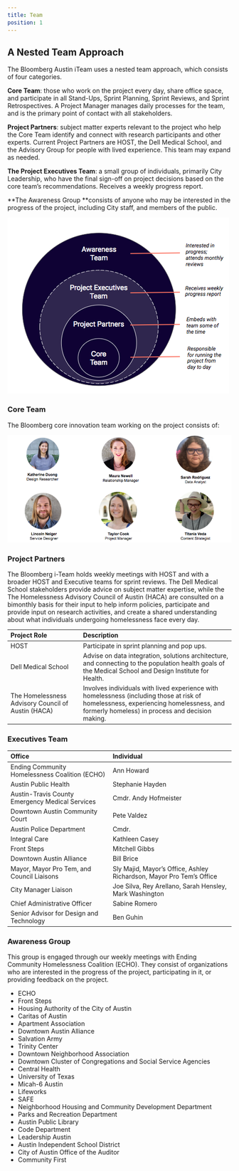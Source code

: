 ```yaml
---
title: Team
position: 1
---
```


## A Nested Team Approach
The Bloomberg Austin iTeam uses a nested team approach, which consists of four categories.

**Core Team**: those who work on the project every day, share office space, and participate in all Stand-Ups, Sprint Planning, Sprint Reviews, and Sprint Retrospectives. A Project Manager manages daily processes for the team, and is the primary point of contact with all stakeholders.

**Project Partners**: subject matter experts relevant to the project who help the Core Team identify and connect with research participants and other experts. Current Project Partners are HOST, the Dell Medical School, and the Advisory Group for people with lived experience. This team may expand as needed. 

**The Project Executives Team**: a small group of individuals, primarily City Leadership, who have the final sign-off on project decisions based on the core team’s recommendations. Receives a weekly progress report.

**The Awareness Group **consists of anyone who may be interested in the progress of the project, including City staff, and members of the public. 

![Nested Teams Graphic](/assets/img/projects/bloomberg-iteam/iteam-nested-teams.png)


### Core Team
The Bloomberg core innovation team working on the project consists of:


![iTeam Core Team Photos](/assets/img/projects/bloomberg-iteam/iteam-team-pics.png)

### Project Partners
The Bloomberg i-Team holds weekly meetings with HOST and with a broader HOST and Executive teams for sprint reviews. The Dell Medical School stakeholders provide advice on subject matter expertise, while the The Homelessness Advisory Council of Austin (HACA) are consulted on a bimonthly basis for their input to help inform policies, participate and provide input on research activities, and create a shared understanding about what individuals undergoing homelessness face every day.

Project Role	|Description|
:--	|:--	
HOST|Participate in sprint planning and pop ups.
Dell Medical School|Advise on data integration, solutions architecture, and connecting to the population health goals of the Medical School and Design Institute for Health.
The Homelessness Advisory Council of Austin (HACA)|Involves individuals with lived experience with homelessness (including those at risk of homelessness, experiencing homelessness, and formerly homeless) in process and decision making.



### Executives Team
Office	|Individual|
:--	|:--	
Ending Community Homelessness Coalition (ECHO)|Ann Howard
Austin Public Health|Stephanie Hayden
Austin-Travis County Emergency Medical Services|Cmdr. Andy Hofmeister
Downtown Austin Community Court|Pete Valdez
Austin Police Department|Cmdr. 
Integral Care|Kathleen Casey
Front Steps|Mitchell Gibbs
Downtown Austin Alliance|Bill Brice
Mayor, Mayor Pro Tem, and Council Liaisons|Sly Majid, Mayor’s Office, Ashley Richardson, Mayor Pro Tem’s Office
City Manager Liaison|Joe Silva, Rey Arellano, Sarah Hensley, Mark Washington
Chief Administrative Officer|Sabine Romero 
Senior Advisor for Design and Technology| Ben Guhin


### Awareness Group
This group is engaged through our weekly meetings with Ending Community Homelessness Coalition (ECHO). They consist of organizations who are interested in the progress of the project, participating in it, or providing feedback on the project.

* ECHO 
* Front Steps 
* Housing Authority of the City of Austin 
* Caritas of Austin 
* Apartment Association 
* Downtown Austin Alliance
* Salvation Army
* Trinity Center
* Downtown Neighborhood Association 
* Downtown Cluster of Congregations and Social Service Agencies
* Central Health 
* University of Texas 
* Micah-6 Austin 
* Lifeworks
* SAFE
* Neighborhood Housing and Community Development Department 
* Parks and Recreation Department 
* Austin Public Library 
* Code Department 
* Leadership Austin 
* Austin Independent School District 
* City of Austin Office of the Auditor
* Community First


